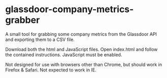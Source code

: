 # glassdoor-company-metrics-grabber
A small tool for grabbing some company metrics from the Glassdoor API and exporting them to a CSV file.

Download both the html and JavaScript files. Open index.html and follow the contained instructions. JavaScript must be enabled. 

Not designed for use with browsers other than Chrome, but should work in Firefox & Safari. Not expected to work in IE.
